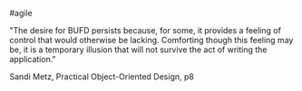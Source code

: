#agile 

"The desire for BUFD persists because, for some, it provides a feeling of control that would otherwise be lacking. Comforting though this feeling may be, it is a temporary illusion that will not survive the act of writing the application."

Sandi Metz, Practical Object-Oriented Design, p8
